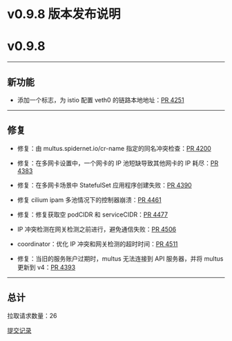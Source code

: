 # v0.9.8 版本发布说明

# v0.9.8

***

## 新功能

* 添加一个标志，为 istio 配置 veth0 的链路本地地址：[PR 4251](https://github.com/spidernet-io/spiderpool/pull/4251)



***

## 修复

* 修复：由 multus.spidernet.io/cr-name 指定的同名冲突检查：[PR 4200](https://github.com/spidernet-io/spiderpool/pull/4200)

* 修复：在多网卡设置中，一个网卡的 IP 池短缺导致其他网卡的 IP 耗尽：[PR 4383](https://github.com/spidernet-io/spiderpool/pull/4383)

* 修复：在多网卡场景中 StatefulSet 应用程序创建失败：[PR 4390](https://github.com/spidernet-io/spiderpool/pull/4390)

* 修复 cilium ipam 多池情况下的控制器崩溃：[PR 4461](https://github.com/spidernet-io/spiderpool/pull/4461)

* 修复：修复获取空 podCIDR 和 serviceCIDR：[PR 4477](https://github.com/spidernet-io/spiderpool/pull/4477)

* IP 冲突检测在网关检测之前进行，避免通信失败：[PR 4506](https://github.com/spidernet-io/spiderpool/pull/4506)

* coordinator：优化 IP 冲突和网关检测的超时时间：[PR 4511](https://github.com/spidernet-io/spiderpool/pull/4511)

* 修复：当旧的服务账户过期时，multus 无法连接到 API 服务器，并将 multus 更新到 v4：[PR 4393](https://github.com/spidernet-io/spiderpool/pull/4393)



***

## 总计

拉取请求数量：26

[提交记录](https://github.com/spidernet-io/spiderpool/compare/v0.9.7...v0.9.8)
